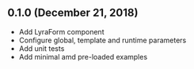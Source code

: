 ## 0.1.0 (December 21, 2018)


* Add LyraForm component
* Configure global, template and runtime parameters
* Add unit tests
* Add minimal amd pre-loaded examples